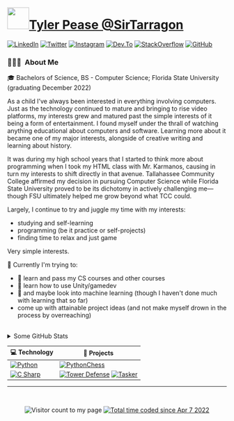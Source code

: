 <!-- Note to self, I might have to play around with this further to see what I can end up doing with it. Maybe make a really sick profile/readme.md? -->
# <img src="https://avatars.githubusercontent.com/u/40471000?s=400&u=ef42ad7927b4fa60ec1614d2dd47eb01ea2a7e43&v=4" width="50" height="50"/>[Tyler Pease @SirTarragon](https://github.com/SirTarragon)
[![LinkedIn](https://img.shields.io/badge/-Tyler%20Pease-0077B5?style=flat&logo=linkedin&logoColor=white&link=https://www.linkedin.com/in/tylerpease1/)](https://www.linkedin.com/in/tylerpease1/) 
[![Twitter](http://img.shields.io/badge/-@SirTarragon-1DA1F2?style=flat&logo=twitter&logoColor=white&link=https://twitter.com/sirtarragon)](https://twitter.com/sirtarragon) 
[![Instagram](https://img.shields.io/badge/-E4405F?style=flat&logo=instagram&logoColor=white&link=https://instagram.com/sirtarragon)](https://instagram.com/sirtarragon) 
[![Dev.To](https://img.shields.io/badge/-0A0A0A?style=flat&logo=dev.to&logoColor=white&link=https://dev.to/sirtarragon)](https://dev.to/sirtarragon)
[![StackOverflow](https://img.shields.io/badge/-orange?style=flat&logo=stackoverflow&logoColor=white&link=https://stackoverflow.com/users/11111349)](https://stackoverflow.com/users/11111349)
[![GitHub](https://img.shields.io/badge/-Follow?style=flat&logo=github&logoColor=white&link=https://github.com/sirtarragon)](https://github.com/sirtarragon/?tab=follow)

### 👨🏻‍💻 &nbsp;About Me
<p align="left" name="body">
🎓&nbsp;Bachelors of Science, BS - Computer Science; Florida State University (graduating December 2022)

As a child I’ve always been interested in everything involving computers. Just as the technology continued to mature and bringing to rise video platforms, my interests grew and matured past the simple interests of it being a form of entertainment. I found myself under the thrall of watching anything educational about computers and software. Learning more about it became one of my major interests, alongside of creative writing and learning about history.  

It was during my high school years that I started to think more about programming when I took my HTML class with Mr. Karmanos, causing in turn my interests to shift directly in that avenue. Tallahassee Community College affirmed my decision in pursuing Computer Science while Florida State University proved to be its dichotomy in actively challenging me—though FSU ultimately helped me grow beyond what TCC could.

Largely, I continue to try and juggle my time with my interests:

- studying and self-learning
- programming (be it practice or self-projects)
- finding time to relax and just game

Very simple interests.

🔭 Currently I'm trying to:

  - 🌱 learn and pass my CS courses and other courses
  - 🌱 learn how to use Unity/gamedev
  - 🌱 and maybe look into machine learning (though I haven't done much with learning that so far)
  - come up with attainable project ideas (and not make myself drown in the process by overreaching)
</p>
<br>
<details name="GitHub Stats">
<summary>Some GitHub Stats</summary>
<br><div align="center">
  <br><img src="/github-metrics.svg" alt="Metrics" width="70%"/></div>
<!-- Need this spaced out alot when details is pulled -->
<br><br><br><br><br><br><br><br><br>
</details>


<!-- START OF PROFILE STACK, DO NOT REMOVE -->
| 💻 **Technology** | 🚀 **Projects** |
| - | - |
| [![Python](https://img.shields.io/static/v1?label=&message=Python&style=for-the-badge&color=3C78A9&logo=python&logoColor=FFFFFF)](https://www.python.org/) | [![PythonChess](https://img.shields.io/static/v1?label=&message=PythonChess&color=000605&logo=github&logoColor=FFFFFF&labelColor=000605)](https://github.com/SirTarragon/PythonChess) |
| [![C Sharp](https://img.shields.io/static/v1?label=&message=C%20Sharp&style=for-the-badge&color=9B4F97&logo=csharp&logoColor=FFFFFF)](https://learn.microsoft.com/en-us/dotnet/csharp/) | [![Tower Defense](https://img.shields.io/static/v1?label=&message=Project%20Group%204&color=000605&logo=github&logoColor=FFFFFF&labelColor=000605)](https://github.com/fsu-fall2022-capstone/Project-Group-4) [![Tasker](https://img.shields.io/static/v1?label=&message=Tasker&color=000605&logo=github&logoColor=FFFFFF&labelColor=000605)](https://github.com/SirTarragon/Tasker) |
<!-- END OF PROFILE STACK, DO NOT REMOVE -->

<hr>
<br>
<p align="center"> 
  <img src="https://komarev.com/ghpvc/?username=sirtarragon" alt="Visitor count to my page"/> 
  <a href="https://wakatime.com/@06ef5b88-2a39-42cd-a4fb-eed6b2c84bec"><img src="https://wakatime.com/badge/user/06ef5b88-2a39-42cd-a4fb-eed6b2c84bec.svg" alt="Total time coded since Apr 7 2022" /></a>
</p>
<!--
**SirTarragon/SirTarragon** is a ✨ _special_ ✨ repository because its `README.md` (this file) appears on your GitHub profile.

Here are some ideas to get you started:
>👋
- 🔭 I’m currently working on ...
- 🌱 I’m currently learning ...
- 👯 I’m looking to collaborate on ...
- 🤔 I’m looking for help with ...
- 💬 Ask me about ...
- 📫 How to reach me: ...
- 😄 Pronouns: ...
- ⚡ Fun fact: ...
-->
